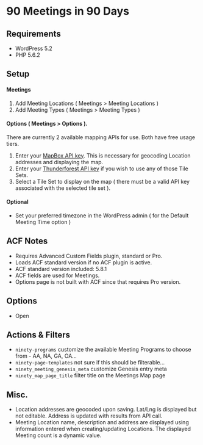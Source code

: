 # 90 Meetings in 90 Days
## Requirements
* WordPress 5.2
* PHP 5.6.2

## Setup
#### Meetings
1. Add Meeting Locations ( Meetings > Meeting Locations )
1. Add Meeting Types ( Meetings > Meeting Types )


#### Options ( Meetings > Options ). 
There are currently 2 available mapping APIs for use.  Both have free usage tiers.
1. Enter your [MapBox API key](https://docs.mapbox.com/help/how-mapbox-works/access-tokens/). This is necessary for geocoding
Location addresses and displaying the map.
1. Enter your [Thunderforest API key](https://www.thunderforest.com/pricing/) if you wish to use any of those Tile Sets. 
1. Select a Tile Set to display on the map ( there must be a valid API key associated with the selected tile set ).

#### Optional
* Set your preferred timezone in the WordPress admin ( for the Default Meeting Time option )

## ACF Notes
* Requires Advanced Custom Fields plugin, standard or Pro.
* Loads ACF standard version if no ACF plugin is active.
* ACF standard version included: 5.8.1
* ACF fields are used for Meetings.
* Options page is not built with ACF since that requires Pro version.

## Options
* Open

## Actions & Filters
* `ninety-programs` customize the available Meeting Programs to choose from - AA, NA, GA, OA...
* `ninety-page-templates` not sure if this should be filterable...
* `ninety_meeting_genesis_meta` customize Genesis entry meta
* `ninety_map_page_title` filter title on the Meetings Map page

## Misc.
* Location addresses are geocoded upon saving.  Lat/Lng is displayed but not editable.  Address is 
updated with results from API call.
* Meeting Location name, description and address are displayed using information entered when 
creating/updating Locations.  The displayed Meeting count is a dynamic value. 
